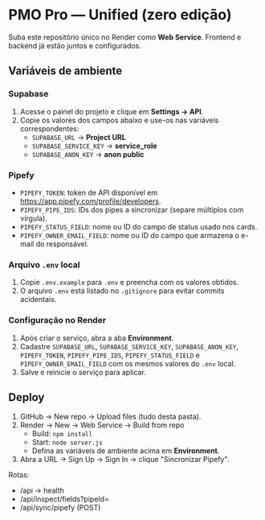 # PMO Pro — Unified (zero edição)
Suba este repositório único no Render como **Web Service**. Frontend e backend já estão juntos e configurados.

## Variáveis de ambiente

### Supabase

1. Acesse o painel do projeto e clique em **Settings → API**.
2. Copie os valores dos campos abaixo e use-os nas variáveis correspondentes:
   - `SUPABASE_URL` → **Project URL**
   - `SUPABASE_SERVICE_KEY` → **service_role**
   - `SUPABASE_ANON_KEY` → **anon public**

### Pipefy

- `PIPEFY_TOKEN`: token de API disponível em <https://app.pipefy.com/profile/developers>.
- `PIPEFY_PIPE_IDS`: IDs dos pipes a sincronizar (separe múltiplos com vírgula).
- `PIPEFY_STATUS_FIELD`: nome ou ID do campo de status usado nos cards.
- `PIPEFY_OWNER_EMAIL_FIELD`: nome ou ID do campo que armazena o e-mail do responsável.

### Arquivo `.env` local

1. Copie `.env.example` para `.env` e preencha com os valores obtidos.
2. O arquivo `.env` está listado no `.gitignore` para evitar commits acidentais.

### Configuração no Render

1. Após criar o serviço, abra a aba **Environment**.
2. Cadastre `SUPABASE_URL`, `SUPABASE_SERVICE_KEY`, `SUPABASE_ANON_KEY`, `PIPEFY_TOKEN`, `PIPEFY_PIPE_IDS`, `PIPEFY_STATUS_FIELD` e `PIPEFY_OWNER_EMAIL_FIELD` com os mesmos valores do `.env` local.
3. Salve e reinicie o serviço para aplicar.

## Deploy
1. GitHub → New repo → Upload files (tudo desta pasta).
2. Render → New → Web Service → Build from repo
   - Build: `npm install`
   - Start: `node server.js`
   - Defina as variáveis de ambiente acima em **Environment**.
3. Abra a URL → Sign Up → Sign In → clique "Sincronizar Pipefy".

Rotas:
- /api → health
- /api/inspect/fields?pipeId=<ID>
- /api/sync/pipefy (POST)
